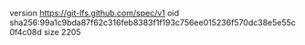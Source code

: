 version https://git-lfs.github.com/spec/v1
oid sha256:99a1c9bda87f62c316feb8383f1f193c756ee015236f570dc38e5e55c0f4c08d
size 2205
